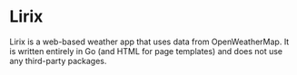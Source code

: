 Lirix
=====

Lirix is a web-based weather app that uses data from OpenWeatherMap. It is written entirely in Go (and HTML for page templates) and does not use any third-party packages.